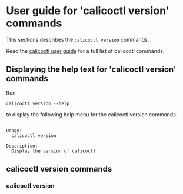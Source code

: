 
# User guide for 'calicoctl version' commands

This sections describes the `calicoctl version` commands.

Read the [calicoctl user guide](../calicoctl.md) for a full list of calicoctl commands.

## Displaying the help text for 'calicoctl version' commands

Run

    calicoctl version --help

to display the following help menu for the calicoctl version commands.

```

Usage:
  calicoctl version

Description:
  Display the version of calicoctl

```

## calicoctl version commands

### calicoctl version 

